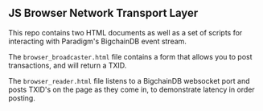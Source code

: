 ## JS Browser Network Transport Layer

This repo contains two HTML documents as well as a set of scripts for interacting with Paradigm's BigchainDB event stream. 

The ```browser_broadcaster.html``` file contains a form that allows you to post transactions, and will return a TXID.

The ```browser_reader.html``` file listens to a BigchainDB websocket port and posts TXID's on the page as they come in, to demonstrate latency in order posting. 

